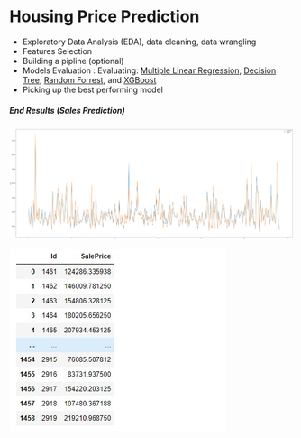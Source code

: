 # Housing Price Prediction

- Exploratory Data Analysis (EDA), data cleaning, data wrangling
- Features Selection 
- Building a pipline (optional)
- Models Evaluation : Evaluating: [Multiple Linear Regression](https://towardsdatascience.com/multiple-linear-regression-beginners-guide-5b602d716aa3), [Decision Tree](https://scikit-learn.org/stable/auto_examples/tree/plot_tree_regression.html), [Random Forrest](https://scikit-learn.org/stable/modules/generated/sklearn.ensemble.RandomForestClassifier.html), and [XGBoost](https://xgboost.readthedocs.io/en/latest/tutorials/model.html)
- Picking up the best performing model


##### End Results (Sales Prediction)

![images](images/graph.png)

![images](images/sales_preds.jpg)


